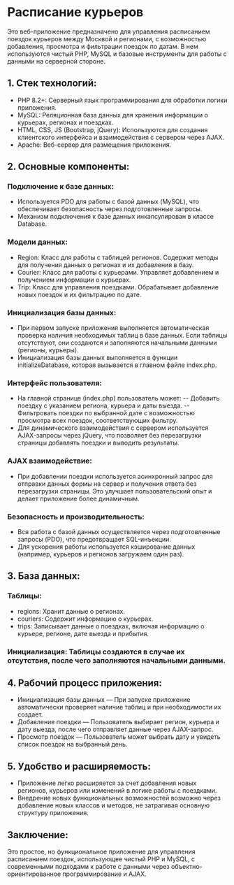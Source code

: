 # Расписание курьеров
Это веб-приложение предназначено для управления расписанием поездок курьеров между Москвой и регионами, с возможностью добавления, просмотра и фильтрации поездок по датам. В нем используются чистый PHP, MySQL и базовые инструменты для работы с данными на серверной стороне.

## 1. Стек технологий:
- PHP 8.2+: Серверный язык программирования для обработки логики приложения.
- MySQL: Реляционная база данных для хранения информации о курьерах, регионах и поездках.
- HTML, CSS, JS (Bootstrap, jQuery): Используются для создания клиентского интерфейса и взаимодействия с сервером через AJAX.
- Apache: Веб-сервер для размещения приложения.
  
## 2. Основные компоненты:
### Подключение к базе данных:
- Используется PDO для работы с базой данных (MySQL), что обеспечивает безопасность через подготовленные запросы.
- Механизм подключения к базе данных инкапсулирован в классе Database.
### Модели данных:
- Region: Класс для работы с таблицей регионов. Содержит методы для получения данных о регионах и их добавления в базу.
- Courier: Класс для работы с курьерами. Управляет добавлением и получением информации о курьерах.
- Trip: Класс для управления поездками. Обрабатывает добавление новых поездок и их фильтрацию по дате.
### Инициализация базы данных:
- При первом запуске приложения выполняется автоматическая проверка наличия необходимых таблиц в базе данных. Если таблицы отсутствуют, они создаются и заполняются начальными данными (регионы, курьеры).
- Инициализация базы данных выполняется в функции initializeDatabase, которая вызывается в главном файле index.php.
### Интерфейс пользователя:
- На главной странице (index.php) пользователь может:
-- Добавить поездку с указанием региона, курьера и даты выезда.
-- Фильтровать поездки по выбранной дате с возможностью просмотра всех поездок, соответствующих фильтру.
- Для динамического взаимодействия с сервером используется AJAX-запросы через jQuery, что позволяет без перезагрузки страницы добавлять поездки и выводить результаты.
### AJAX взаимодействие:
- При добавлении поездки используется асинхронный запрос для отправки данных формы на сервер и получения ответа без перезагрузки страницы. Это улучшает пользовательский опыт и делает приложение более динамичным.
### Безопасность и производительность:
- Вся работа с базой данных осуществляется через подготовленные запросы (PDO), что предотвращает SQL-инъекции.
- Для ускорения работы используется кэширование данных (например, курьеров и регионов загружаем один раз).
  
## 3. База данных:
### Таблицы:
- regions: Хранит данные о регионах.
- couriers: Содержит информацию о курьерах.
- trips: Записывает данные о поездках, включая информацию о курьере, регионе, дате выезда и прибытия.
### Инициализация: Таблицы создаются в случае их отсутствия, после чего заполняются начальными данными.

## 4. Рабочий процесс приложения:
- Инициализация базы данных — При запуске приложение автоматически проверяет наличие таблиц и при необходимости их создает.
- Добавление поездки — Пользователь выбирает регион, курьера и дату выезда, после чего отправляет данные через AJAX-запрос.
- Просмотр поездок — Пользователь может выбрать дату и увидеть список поездок на выбранный день.
  
## 5. Удобство и расширяемость:
- Приложение легко расширяется за счет добавления новых регионов, курьеров или изменений в логике работы с поездками.
- Внедрение новых функциональных возможностей возможно через добавление новых классов и методов, не затрагивая основную структуру приложения.
  
## Заключение:
Это простое, но функциональное приложение для управления расписанием поездок, использующее чистый PHP и MySQL, с современными подходами к работе с данными через объектно-ориентированное программирование и AJAX.
